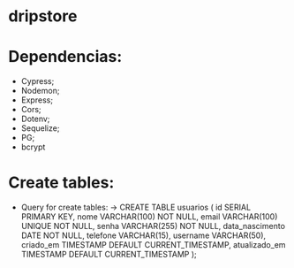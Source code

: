 # dripstore

# Dependencias:
- Cypress;
- Nodemon;
- Express;
- Cors;
- Dotenv;
- Sequelize;
- PG;
- bcrypt

# Create tables:
- Query for create tables:
-> CREATE TABLE usuarios (
    id SERIAL PRIMARY KEY,
    nome VARCHAR(100) NOT NULL,
    email VARCHAR(100) UNIQUE NOT NULL,
    senha VARCHAR(255) NOT NULL,
    data_nascimento DATE NOT NULL,
    telefone VARCHAR(15),
    username VARCHAR(50),
    criado_em TIMESTAMP DEFAULT CURRENT_TIMESTAMP,
    atualizado_em TIMESTAMP DEFAULT CURRENT_TIMESTAMP
);
